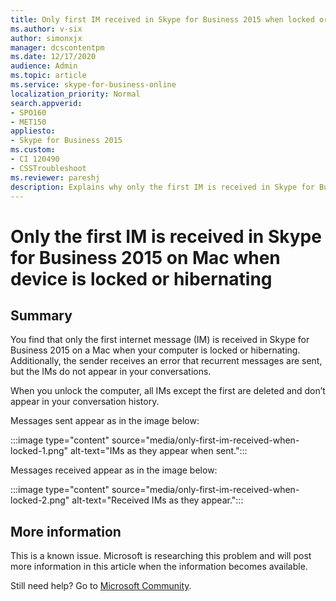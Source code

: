 ```yaml
---
title: Only first IM received in Skype for Business 2015 when locked or hibernating on Mac
ms.author: v-six
author: simonxjx
manager: dcscontentpm
ms.date: 12/17/2020
audience: Admin
ms.topic: article
ms.service: skype-for-business-online
localization_priority: Normal
search.appverid:
- SPO160
- MET150
appliesto:
- Skype for Business 2015
ms.custom: 
- CI 120490
- CSSTroubleshoot 
ms.reviewer: pareshj
description: Explains why only the first IM is received in Skype for Business 2015 on a Mac when the device is locked or hibernating. 
---
```


# Only the first IM is received in Skype for Business 2015 on Mac when device is locked or hibernating

## Summary

You find that only the first internet message (IM) is received in Skype for Business 2015 on a Mac when your computer is locked or hibernating. Additionally, the sender receives an error that recurrent messages are sent, but the IMs do not appear in your conversations. 

When you unlock the computer, all IMs except the first are deleted and don’t appear in your conversation history. 

Messages sent appear as in the image below:

:::image type="content" source="media/only-first-im-received-when-locked-1.png" alt-text="IMs as they appear when sent.":::
 
Messages received appear as in the image below:

:::image type="content" source="media/only-first-im-received-when-locked-2.png" alt-text="Received IMs as they appear.":::

## More information

This is a known issue. Microsoft is researching this problem and will post more information in this article when the information becomes available.


Still need help? Go to [Microsoft Community](https://answers.microsoft.com/).